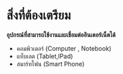 # สิ่งที่ต้องเตรียม

**อุปกรณ์ที่สามารถใช้งานและเชื่อมต่ออินเตอร์เน็ตได้**

* คอมพิวเตอร์ (Computer , Notebook)
* แท็บเลต (Tablet,IPad)
* สมาร์ทโฟน (Smart Phone)
